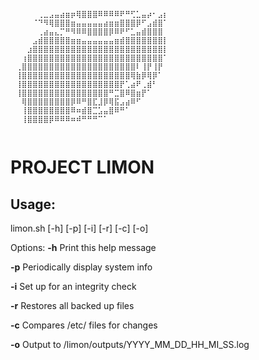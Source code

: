 
```

⠀⠀⠀⠀⠀⢀⣀⣠⣤⣴⣶⡶⢿⣿⣿⣿⠿⠿⠿⠿⠟⠛⢋⣁⣤⡴⠂⣠⡆⠀
⠀⠀⠀⠀⠈⠙⠻⢿⣿⣿⣿⣶⣤⣤⣤⣤⣤⣴⣶⣶⣿⣿⣿⡿⠋⣠⣾⣿⠁⠀
⠀⠀⠀⠀⠀⢀⣴⣤⣄⡉⠛⠻⠿⠿⣿⣿⣿⣿⡿⠿⠟⠋⣁⣤⣾⣿⣿⣿⠀⠀
⠀⠀⠀⠀⣠⣾⣿⣿⣿⣿⣿⣶⣶⣤⣤⣤⣤⣤⣤⣶⣾⣿⣿⣿⣿⣿⣿⣿⡇⠀
⠀⠀⠀⣰⣿⣿⣿⣿⣿⣿⣿⣿⣿⣿⣿⣿⣿⣿⣿⣿⣿⣿⣿⣿⣿⣿⣿⣿⡇⠀
⠀⠀⢰⣿⣿⣿⣿⣿⣿⣿⣿⣿⣿⣿⣿⣿⣿⣿⣿⣿⣿⣿⣿⣿⣿⣿⣿⣿⠁⠀
⠀⢀⣿⣿⣿⣿⣿⣿⣿⣿⣿⣿⣿⣿⣿⣿⣿⣿⣿⣿⣿⣿⣿⠇⢸⡟⢸⡟⠀⠀
⠀⢸⣿⣿⣿⣿⣿⣿⣿⣿⣿⣿⣿⣿⣿⣿⣿⣿⣿⣿⣿⣿⢿⣷⡿⢿⡿⠁⠀⠀
⠀⢸⣿⣿⣿⣿⣿⣿⣿⣿⣿⣿⣿⣿⣿⣿⣿⣿⣿⣿⡟⢁⣴⠟⢀⣾⠃⠀⠀⠀
⠀⢸⣿⣿⣿⣿⣿⣿⣿⣿⣿⣿⣿⣿⣿⣿⣿⣿⠛⣉⣿⠿⣿⣶⡟⠁⠀⠀⠀⠀
⠀⠀⢿⣿⣿⣿⣿⣿⣿⣿⣿⡿⠿⠛⣿⣏⣸⡿⢿⣯⣠⣴⠿⠋⠀⠀⠀⠀⠀⠀
⠀⠀⢸⣿⣿⣿⣿⣿⣿⣿⣿⠿⠶⣾⣿⣉⣡⣤⣿⠿⠛⠁⠀⠀⠀⠀⠀⠀⠀⠀
⠀⠀⢸⣿⣿⣿⣿⡿⠿⠿⠿⠶⠾⠛⠛⠛⠉⠁⠀⠀⠀⠀⠀⠀⠀⠀⠀⠀⠀⠀
⠀⠀⠀⠀⠀⠀⠀⠀⠀⠀⠀⠀⠀⠀⠀⠀⠀⠀⠀⠀⠀⠀
```
<h1>PROJECT LIMON</h1>

<h2> Usage: </h2>
limon.sh [-h] [-p] [-i] [-r] [-c] [-o]

Options:
**-h**  Print this help message

**-p**  Periodically display system info

**-i**  Set up for an integrity check

**-r**  Restores all backed up files

**-c**  Compares /etc/ files for changes

**-o**  Output to /limon/outputs/YYYY_MM_DD_HH_MI_SS.log
